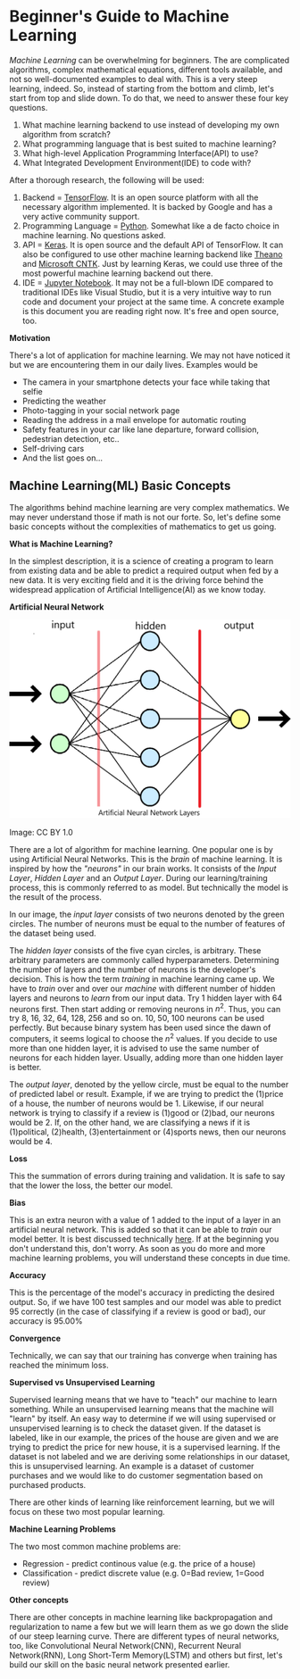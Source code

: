 # Beginner's Guide to Machine Learning

*Machine Learning* can be overwhelming for beginners. The are complicated algorithms, complex mathematical equations, different tools available, and not so well-documented examples to deal with. This is a very steep learning, indeed. So, instead of starting from the bottom and climb, let's start from top and slide down. To do that, we need to answer these four key questions.

1. What machine learning backend to use instead of developing my own algorithm from scratch?
2. What programming language that is best suited to machine learning?
3. What high-level Application Programming Interface(API) to use?
4. What Integrated Development Environment(IDE) to code with?

After a thorough research, the following will be used:

1. Backend = [TensorFlow](https://www.tensorflow.org). It is an open source platform with all the necessary algorithm implemented. It is backed by Google and has a very active community support.
2. Programming Language = [Python](https://www.python.org). Somewhat like a de facto choice in machine learning. No questions asked.
3. API = [Keras](https://keras.io/). It is open source and the default API of TensorFlow. It can also be configured to use other machine learning backend like [Theano](https://github.com/Theano/Theano) and [Microsoft CNTK](https://github.com/Microsoft/CNTK). Just by learning Keras, we could use three of the most powerful machine learning backend out there.
4. IDE = [Jupyter Notebook](https://jupyter.org/). It may not be a full-blown IDE compared to traditional IDEs like Visual Studio, but it is a very intuitive way to run code and document your project at the same time. A concrete example is this document you are reading right now. It's free and open source, too.

**Motivation**

There's a lot of application for machine learning. We may not have noticed it but we are encountering them in our daily lives. Examples would be

* The camera in your smartphone detects your face while taking that selfie
* Predicting the weather
* Photo-tagging in your social network page
* Reading the address in a mail envelope for automatic routing
* Safety features in your car like lane departure, forward collision, pedestrian detection, etc..
* Self-driving cars
* And the list goes on...

## Machine Learning(ML) Basic Concepts

The algorithms behind machine learning are very complex mathematics. We may never understand those if math is not our forte. So, let's define some basic concepts without the complexities of mathematics to get us going.

**What is Machine Learning?**

In the simplest description, it is a science of creating a program to learn from existing data and be able to predict a required output when fed by a new data. It is very exciting field and it is the driving force behind the widespread application of Artificial Intelligence(AI) as we know today.


**Artificial Neural Network**

<img src="images/ann.png" style="width: 600px">

Image: CC BY 1.0

There are a lot of algorithm for machine learning. One popular one is by using Artificial Neural Networks. This is the *brain* of machine learning. It is inspired by how the *"neurons"* in our brain works. It consists of the *Input Layer*, *Hidden Layer* and an *Output Layer*. During our learning/training process, this is commonly referred to as model. But technically the model is the result of the process.

In our image, the *input layer* consists of two neurons denoted by the green circles. The number of neurons must be equal to the number of features of the dataset being used.

The *hidden layer* consists of the five cyan circles, is arbitrary. These arbitrary parameters are commonly called hyperparameters. Determining the number of layers and the number of neurons is the developer's decision. This is how the term *training* in machine learning came up. We have to *train* over and over our *machine* with different number of hidden layers and neurons to *learn* from our input data. Try 1 hidden layer with 64 neurons first. Then start adding or removing neurons in $n^2$. Thus, you can try 8, 16, 32, 64, 128, 256 and so on. 10, 50, 100 neurons can be used perfectly. But because binary system has been used since the dawn of computers, it seems logical to choose the $n^2$ values. If you decide to use more than one hidden layer, it is advised to use the same number of neurons for each hidden layer. Usually, adding more than one hidden layer is better. 

The *output layer*, denoted by the yellow circle, must be equal to the number of predicted label or result. Example, if we are trying to predict the (1)price of a house, the number of neurons would be 1. Likewise, if our neural network is trying to classify if a review is (1)good or (2)bad, our neurons would be 2. If, on the other hand, we are classifying a news if it is (1)political, (2)health, (3)entertainment or (4)sports news, then our neurons would be 4.

**Loss**

This the summation of errors during training and validation. It is safe to say that the lower the loss, the better our model.

**Bias**

This is an extra neuron with a value of 1 added to the input of a layer in an artificial neural network. This is added so that it can be able to *train* our model better. It is best discussed technically [here](https://stackoverflow.com/questions/2480650/role-of-bias-in-neural-networks). If at the beginning you don't understand this, don't worry. As soon as you do more and more machine learning problems, you will understand these concepts in due time.

**Accuracy**

This is the percentage of the model's accuracy in predicting the desired output. So, if we have 100 test samples and our model was able to predict 95 correctly (in the case of classifying if a review is good or bad), our accuracy is 95.00%

**Convergence**

Technically, we can say that our training has converge when training has reached the minimum loss.

**Supervised vs Unsupervised Learning**

Supervised learning means that we have to "teach" our machine to learn something. While an unsupervised learning means that the machine will "learn" by itself. An easy way to determine if we will using supervised or unsupervised learning is to check the dataset given. If the dataset is labeled, like in our example, the prices of the house are given and we are trying to predict the price for new house, it is a supervised learning. If the dataset is not labeled and we are deriving some relationships in our dataset, this is unsupervised learning. An example is a dataset of customer purchases and we would like to do customer segmentation based on purchased products.

There are other kinds of learning like reinforcement learning, but we will focus on these two most popular learning.

**Machine Learning Problems**

The two most common machine problems are:
- Regression - predict continous value (e.g. the price of a house)
- Classification - predict discrete value (e.g. 0=Bad review, 1=Good review)


**Other concepts**

There are other concepts in machine learning like backpropagation and regularization to name a few but we will learn them as we go down the slide of our steep learning curve. There are different types of neural networks, too, like Convolutional Neural Network(CNN), Recurrent Neural Network(RNN), Long Short-Term Memory(LSTM) and others but first, let's build our skill on the basic neural network presented earlier.

